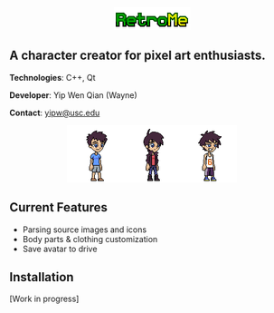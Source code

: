 <div align="center">
    <img src="img/title_1.png"></img>
</div>

## A character creator for pixel art enthusiasts.

**Technologies**: C++, Qt

**Developer**: Yip Wen Qian (Wayne)

**Contact**: yipw@usc.edu

<div align="center">
    <img src="img/readme/avatar_1.png"></img><img src="img/readme/avatar_2.png"></img><img src="img/readme/avatar_3.png"></img>
</div>

## Current Features

- Parsing source images and icons 
- Body parts & clothing customization
- Save avatar to drive

## Installation

[Work in progress]
